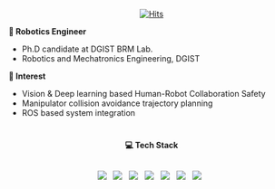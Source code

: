   <div align=center>
	
[![Hits](https://hits.seeyoufarm.com/api/count/incr/badge.svg?url=https%3A%2F%2Fgithub.com%2Flovelykite&count_bg=%2379C83D&title_bg=%23555555&icon=&icon_color=%23E7E7E7&title=hits&edge_flat=false)](https://hits.seeyoufarm.com)
	
  </div>

<b>🤖 Robotics Engineer </b>
- Ph.D candidate at DGIST BRM Lab.
- Robotics and Mechatronics Engineering, DGIST

<b>🔭 Interest </b>
- Vision & Deep learning based Human-Robot Collaboration Safety
- Manipulator collision avoidance trajectory planning
- ROS based system integration

#
<div align="center"><b>💻 Tech Stack </b></div>
</br>
<p align="center">
<img src="https://img.shields.io/badge/ROS-22314E?style=flat-square&logo=ROS&logoColor=white"/></a> &nbsp 
<img src="https://img.shields.io/badge/Python-3776AB?style=flat-square&logo=Python&logoColor=white"/></a> &nbsp 
<img src="https://img.shields.io/badge/PyQt-41CD52?style=flat-square&logo=Qt&logoColor=white"/></a> &nbsp 
<img src="https://img.shields.io/badge/C++-00599C?style=flat-square&logo=c%2B%2B&logoColor=white"/></a> &nbsp 
<img src="https://img.shields.io/badge/CSharp-239120?style=flat-square&logo=csharp&logoColor=white"/></a> &nbsp
<img src="https://img.shields.io/badge/PyTorch-EE4C2C?style=flat-square&logo=PyTorch&logoColor=white"/></a> &nbsp 
<img src="https://img.shields.io/badge/TensorFlow-FF6F00?style=flat-square&logo=TensorFlow&logoColor=white"/></a> &nbsp 
